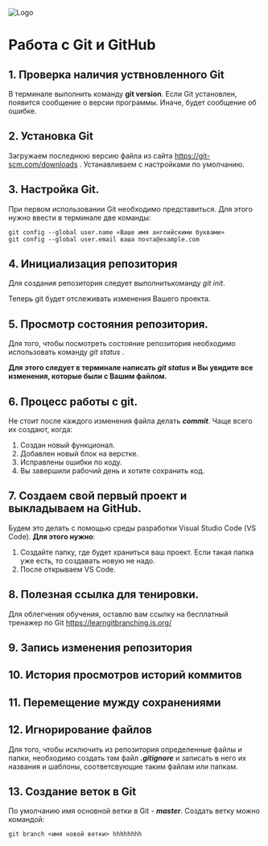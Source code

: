 ![Logo](Git-Logo-1788C.png)


# Работа с Git и GitHub

## 1. Проверка наличия уствновленного Git
В терминале выполнить команду **git version**.
Если Git установлен, появится сообщение о версии программы. Иначе, будет сообщение об ошибке.

## 2. Установка Git
Загружаем последнюю версию файла из сайта https://git-scm.com/downloads .
Устанавливаем с настройками по умолчанию.

## 3. Настройка Git.
При первом использовании Git необходимо представиться. Для этого нужно ввести в терминале две команды:
```
git config --global user.name «Ваше имя английскими буквами»
git config --global user.email ваша почта@example.com 
```

## 4. Инициализация репозитория
Для создания репозитория следует выполнитькоманду *git init*.

Теперь git будет отслеживать изменения Вашего проекта.

## 5. Просмотр состояния репозитория.
Для того, чтобы посмотреть состояние репозитория необходимо использовать команду *git status* .

**Для этого следует в терминале написать *git status* и Вы увидите все изменения, которые были с Вашим файлом.**

## 6. Процесс работы с git.

Не стоит после каждого изменения файла делать ***commit***. Чаще всего их создают, когда:

1. Создан новый функционал.
2. Добавлен новый блок на верстке.
3. Исправлены ошибки по коду.
4. Вы завершили рабочий день и хотите сохранить код.

## 7. Создаем свой первый проект и выкладываем на GitHub.

Будем это делать с помощью среды разработки Visual Studio Code (VS Code). __Для этого нужно__:
1. Создайте папку, где будет храниться ваш проект. Если такая папка уже есть, то создавать новую не надо.
2. После открываем VS Code.

## 8. Полезная ссылка для тенировки.
Для облегчения обучения, оставлю вам ссылку на бесплатный тренажер по Git https://learngitbranching.js.org/

## 9. Запись изменения репозитория

## 10. История просмотров историй коммитов
## 11. Перемещение мужду сохранениями

## 12. Игнорирование файлов
Для того, чтобы исключить из репозитория определенные файлы и папки, необходимо создать там файл ***.gitignore*** и записать в него их названия и шаблоны, соответсвующие таким файлам или папкам.
 ## 13. Создание веток в Git
 По умолчанию имя основной ветки в Git - ***master***. 
 Создать ветку можно командой:
 ```
 git branch <имя новой ветки> hhhhhhhh
 ```

 